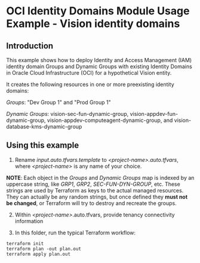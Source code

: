 # OCI Identity Domains Module Usage Example - Vision identity domains
## Introduction

This example shows how to deploy Identity and Access Management (IAM) identity domain Groups and Dynamic Groups with existing Identity Domains in Oracle Cloud Infrastructure (OCI) for a hypothetical Vision entity.

It creates the following resources in one or more preexisting identity domains:

  *Groups*:  "Dev Group 1" and "Prod Group 1"

  *Dynamic Groups*: vision-sec-fun-dynamic-group, vision-appdev-fun-dynamic-group, vision-appdev-computeagent-dynamic-group, and vision-database-kms-dynamic-group



## Using this example
1. Rename *input.auto.tfvars.template* to *\<project-name\>.auto.tfvars*, where *\<project-name\>* is any name of your choice. 

**NOTE**: Each object in the *Groups* and *Dynamic Groups* map is indexed by an uppercase string, like *GRP1*, *GRP2*, *SEC-FUN-DYN-GROUP*, etc. These strings are used by Terraform as keys to the actual managed resources. They can actually be any random strings, but once defined they **must not be changed**, or Terraform will try to destroy and recreate the groups.

2. Within *\<project-name\>*.auto.tfvars, provide tenancy connectivity information

3. In this folder, run the typical Terraform workflow:
```
terraform init
terraform plan -out plan.out
terraform apply plan.out
```